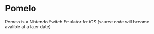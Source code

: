 # Pomelo
Pomelo is a Nintendo Switch Emulator for iOS (source code will become avalible at a later date)


